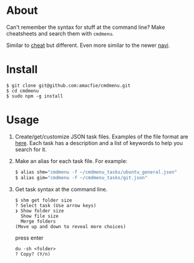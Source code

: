 # About

Can't remember the syntax for stuff at the command line?
Make cheatsheets and search them with `cmdmenu`.

Similar to [cheat](https://github.com/chrisallenlane/cheat) but different. Even more similar to the newer [navi](https://github.com/denisidoro/navi).


# Install

    $ git clone git@github.com:amacfie/cmdmenu.git
    $ cd cmdmenu
    $ sudo npm -g install


# Usage

1. Create/get/customize JSON task files. Examples of the file format are
  [here](https://github.com/amacfie/cmdmenu_tasks).
  Each task has a description and a list of keywords to help you search for it.

2. Make an alias for each task file. For example:
    ```bash
    $ alias shm="cmdmenu -f ~/cmdmenu_tasks/ubuntu_general.json"
    $ alias gim="cmdmenu -f ~/cmdmenu_tasks/git.json"
    ```

3. Get task syntax at the command line.

    ```
    $ shm get folder size
    ? Select task (Use arrow keys)
    ❯ Show folder size
      Show file size
      Merge folders
    (Move up and down to reveal more choices)
    ```
    press enter

    ```
    du -sh <folder>
    ? Copy? (Y/n)
    ```

